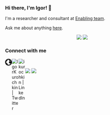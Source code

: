 ### Hi there, I'm Igor! 👋

I'm a researcher and consultant at [Enabling team][enablingteam].

Ask me about anything [here](https://github.com/ikurochkin/ikurochkin/issues).

<p align="center">
  <img width="48%" src="https://github-readme-stats.vercel.app/api?username=ikurochkin&count_private=true&show_icons=true&theme=buefy" />
  <img width="48%" src="https://github-readme-streak-stats.herokuapp.com/?user=ikurochkin&count_private=true&show_icons=true&theme=buefy" />
</p>

### Connect with me

[<img align="left" alt="enabling.team" width="22" src="https://raw.githubusercontent.com/iconic/open-iconic/master/svg/globe.svg" />][website]
[<img align="left" alt="IgorKurochkin | Twitter" width="22" src="https://cdn.jsdelivr.net/npm/simple-icons@v3/icons/twitter.svg" />][twitter]
[<img align="left" alt="ikurochkin | LinkedIn" width="22" src="https://cdn.jsdelivr.net/npm/simple-icons@v3/icons/linkedin.svg" />][linkedin]<br />

![](https://komarev.com/ghpvc/?username=ikurochkin)
![](https://hit.yhype.me/github/profile?user_id=330798)

[enablingteam]: https://enabling.team
[website]: https://enabling.team
[twitter]: https://twitter.com/IgorKurochkin
[linkedin]: https://linkedin.com/in/ikurochkin
